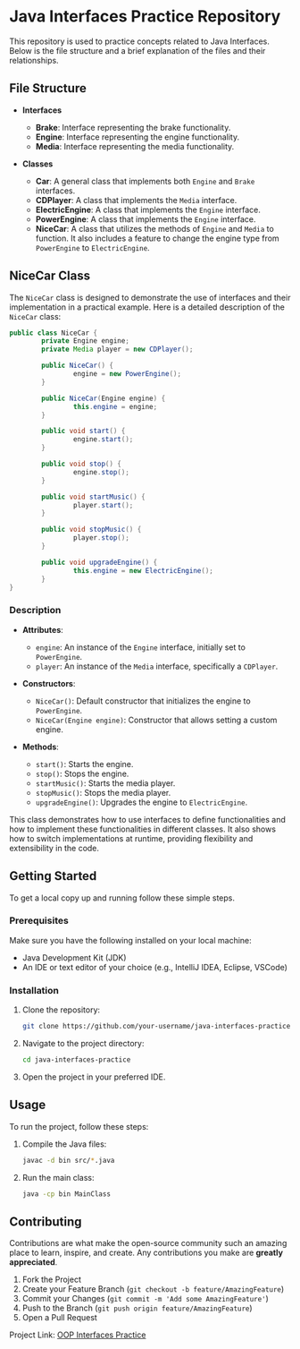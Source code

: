 # Java Interfaces Practice Repository

This repository is used to practice concepts related to Java Interfaces. Below is the file structure and a brief explanation of the files and their relationships.

## File Structure

- **Interfaces**
    - **Brake**: Interface representing the brake functionality.
    - **Engine**: Interface representing the engine functionality.
    - **Media**: Interface representing the media functionality.

- **Classes**
    - **Car**: A general class that implements both `Engine` and `Brake` interfaces.
    - **CDPlayer**: A class that implements the `Media` interface.
    - **ElectricEngine**: A class that implements the `Engine` interface.
    - **PowerEngine**: A class that implements the `Engine` interface.
    - **NiceCar**: A class that utilizes the methods of `Engine` and `Media` to function. It also includes a feature to change the engine type from `PowerEngine` to `ElectricEngine`.

## NiceCar Class

The `NiceCar` class is designed to demonstrate the use of interfaces and their implementation in a practical example. Here is a detailed description of the `NiceCar` class:

```java
public class NiceCar {
        private Engine engine;
        private Media player = new CDPlayer();

        public NiceCar() {
                engine = new PowerEngine();
        }

        public NiceCar(Engine engine) {
                this.engine = engine;
        }

        public void start() {
                engine.start();
        }

        public void stop() {
                engine.stop();
        }

        public void startMusic() {
                player.start();
        }

        public void stopMusic() {
                player.stop();
        }

        public void upgradeEngine() {
                this.engine = new ElectricEngine();
        }
}
```

### Description

- **Attributes**:
    - `engine`: An instance of the `Engine` interface, initially set to `PowerEngine`.
    - `player`: An instance of the `Media` interface, specifically a `CDPlayer`.

- **Constructors**:
    - `NiceCar()`: Default constructor that initializes the engine to `PowerEngine`.
    - `NiceCar(Engine engine)`: Constructor that allows setting a custom engine.

- **Methods**:
    - `start()`: Starts the engine.
    - `stop()`: Stops the engine.
    - `startMusic()`: Starts the media player.
    - `stopMusic()`: Stops the media player.
    - `upgradeEngine()`: Upgrades the engine to `ElectricEngine`.

This class demonstrates how to use interfaces to define functionalities and how to implement these functionalities in different classes. It also shows how to switch implementations at runtime, providing flexibility and extensibility in the code.


## Getting Started

To get a local copy up and running follow these simple steps.

### Prerequisites

Make sure you have the following installed on your local machine:
- Java Development Kit (JDK)
- An IDE or text editor of your choice (e.g., IntelliJ IDEA, Eclipse, VSCode)

### Installation

1. Clone the repository:
    ```sh
    git clone https://github.com/your-username/java-interfaces-practice.git
    ```
2. Navigate to the project directory:
    ```sh
    cd java-interfaces-practice
    ```
3. Open the project in your preferred IDE.

## Usage

To run the project, follow these steps:

1. Compile the Java files:
    ```sh
    javac -d bin src/*.java
    ```
2. Run the main class:
    ```sh
    java -cp bin MainClass
    ```

## Contributing

Contributions are what make the open-source community such an amazing place to learn, inspire, and create. Any contributions you make are **greatly appreciated**.

1. Fork the Project
2. Create your Feature Branch (`git checkout -b feature/AmazingFeature`)
3. Commit your Changes (`git commit -m 'Add some AmazingFeature'`)
4. Push to the Branch (`git push origin feature/AmazingFeature`)
5. Open a Pull Request

Project Link: [OOP Interfaces Practice](https://github.com/bread-coffee/Interfaces-OOP_5_KK/tree/main)